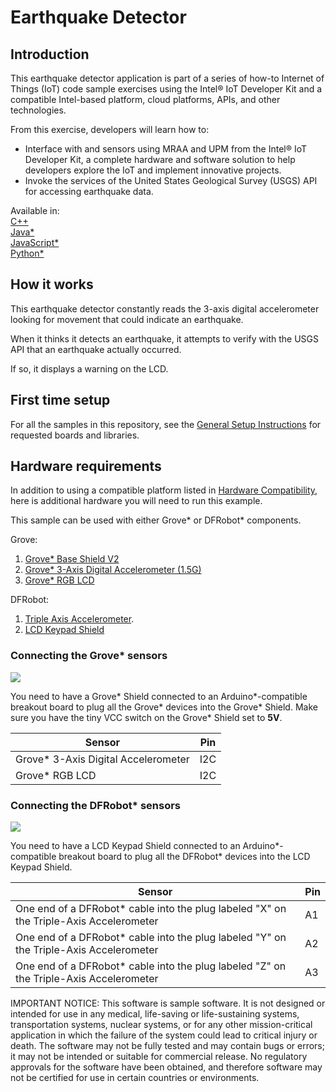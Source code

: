 # Earthquake Detector

## Introduction

This earthquake detector application is part of a series of how-to Internet of Things (IoT) code sample exercises using the Intel® IoT Developer Kit and a compatible Intel-based platform, cloud platforms, APIs, and other technologies.

From this exercise, developers will learn how to:<br>

- Interface with and sensors using MRAA and UPM from the Intel® IoT Developer Kit, a complete hardware and software solution to help developers explore the IoT and implement innovative projects.<br>
- Invoke the services of the United States Geological Survey (USGS) API for accessing earthquake data.

Available in:  
[C++](./cpp)  
[Java\*](./java)  
[JavaScript\*](./javascript)  
[Python\*](./python) 

## How it works

This earthquake detector constantly reads the 3-axis digital accelerometer looking for movement that could indicate an earthquake.

When it thinks it detects an earthquake, it attempts to verify with the USGS API that an earthquake actually occurred.

If so, it displays a warning on the LCD.

## First time setup  
For all the samples in this repository, see the [General Setup Instructions](./../README.md#setup) for requested boards and libraries.

## Hardware requirements

In addition to using a compatible platform listed in [Hardware Compatibility](./../README.md#hardware-compatibility), here is additional hardware you will need to run this example.

This sample can be used with either Grove\* or DFRobot\* components.

Grove: 

1. [Grove\* Base Shield V2](https://www.seeedstudio.com/Base-Shield-V2-p-1378.html)
2. [Grove\* 3-Axis Digital Accelerometer (1.5G)](http://iotdk.intel.com/docs/master/upm/node/classes/mma7660.html)
3. [Grove\* RGB LCD](http://iotdk.intel.com/docs/master/upm/node/classes/jhd1313m1.html)

DFRobot: 

1. [Triple Axis Accelerometer](http://www.dfrobot.com/index.php?route=product/product&description=true&product_id=507).
3. [LCD Keypad Shield](http://iotdk.intel.com/docs/master/upm/node/classes/sainsmartks.html)

### Connecting the Grove\* sensors

![](./images/earthquake-detector-grove.JPG)

You need to have a Grove\* Shield connected to an Arduino\*-compatible breakout board to plug all the Grove\* devices into the Grove\* Shield. Make sure you have the tiny VCC switch on the Grove\* Shield set to **5V**.

Sensor | Pin
--- | ---
Grove\* 3-Axis Digital Accelerometer | I2C
Grove\* RGB LCD | I2C

### Connecting the DFRobot\* sensors

![](./images/earthquake-detector-dfrobot.JPG)

You need to have a LCD Keypad Shield connected to an Arduino\*-compatible breakout board to plug all the DFRobot\* devices into the LCD Keypad Shield.

Sensor | Pin
--- | ---
One end of a DFRobot\* cable into the plug labeled "X" on the Triple-Axis Accelerometer | A1
One end of a DFRobot\* cable into the plug labeled "Y" on the Triple-Axis Accelerometer | A2
One end of a DFRobot\* cable into the plug labeled "Z" on the Triple-Axis Accelerometer | A3

IMPORTANT NOTICE: This software is sample software. It is not designed or intended for use in any medical, life-saving or life-sustaining systems, transportation systems, nuclear systems, or for any other mission-critical application in which the failure of the system could lead to critical injury or death. The software may not be fully tested and may contain bugs or errors; it may not be intended or suitable for commercial release. No regulatory approvals for the software have been obtained, and therefore software may not be certified for use in certain countries or environments.
